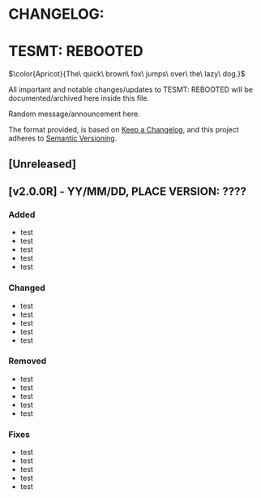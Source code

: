 # CHANGELOG:

# TESMT: REBOOTED
$\color{Apricot}{The\ quick\ brown\ fox\ jumps\ over\ the\ lazy\ dog.}$

All important and notable changes/updates to TESMT: REBOOTED will be documented/archived here inside this file.

Random message/announcement here.

The format provided, is based on [Keep a Changelog](https://keepachangelog.com/en/1.1.0/),
and this project adheres to [Semantic Versioning](https://semver.org/spec/v2.0.0.html).

## [Unreleased]

## [v2.0.0R] - YY/MM/DD, PLACE VERSION: ????

### Added

- test
- test
- test
- test
- test

### Changed

- test
- test
- test
- test
- test

### Removed

- test
- test
- test
- test
- test

### Fixes

- test
- test
- test
- test
- test



